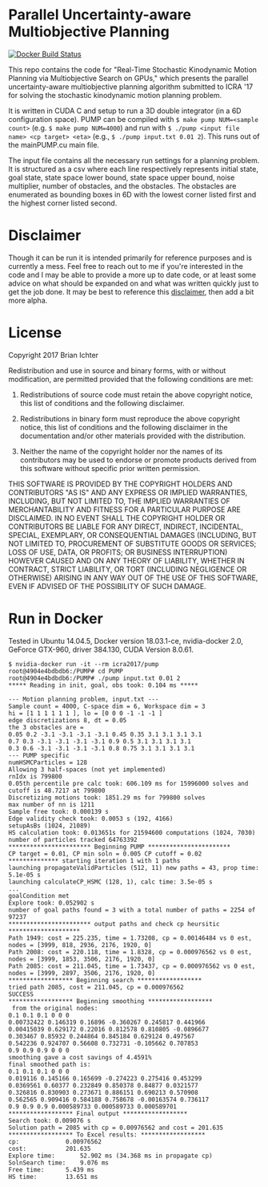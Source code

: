# Parallel Uncertainty-aware Multiobjective Planning

[![Docker Build Status](https://img.shields.io/docker/build/icra2017/pump.svg)](https://hub.docker.com/r/icra2017/pump/)

This repo contains the code for "Real-Time Stochastic Kinodynamic Motion Planning via Multiobjective Search on GPUs," which presents the parallel uncertainty-aware multiobjective planning algorithm submitted to ICRA '17 for solving the stochastic kinodynamic motion planning problem.

It is written in CUDA C and setup to run a 3D double integrator (in a 6D configuration space). PUMP can be compiled with 
`$ make pump NUM=<sample count>` (e.g. `$ make pump NUM=4000`) 
and run with 
`$ ./pump <input file name> <cp target> <eta>` (e.g., `$ ./pump input.txt 0.01 2`). This runs out of the mainPUMP.cu main file. 

The input file contains all the necessary run settings for a planning problem. It is structured as a csv where each line respectively represents initial state, goal state, state space lower bound, state space upper bound, noise multiplier, number of obstacles, and the obstacles.
The obstacles are enumerated as bounding boxes in 6D with the lowest corner listed first and the highest corner listed second.

# Disclaimer

Though it can be run it is intended primarily for reference purposes and is currently a mess. Feel free to reach out to me if you're interested in the code and I may be able to provide a more up to date code, or at least some advice on what should be expanded on and what was written quickly just to get the job done. It may be best to reference this [disclaimer](https://github.com/schmrlng/MotionPlanning.jl), then add a bit more alpha. 

# License
Copyright 2017 Brian Ichter

Redistribution and use in source and binary forms, with or without modification, are permitted provided that the following conditions are met:

1. Redistributions of source code must retain the above copyright notice, this list of conditions and the following disclaimer.

2. Redistributions in binary form must reproduce the above copyright notice, this list of conditions and the following disclaimer in the documentation and/or other materials provided with the distribution.

3. Neither the name of the copyright holder nor the names of its contributors may be used to endorse or promote products derived from this software without specific prior written permission.

THIS SOFTWARE IS PROVIDED BY THE COPYRIGHT HOLDERS AND CONTRIBUTORS "AS IS" AND ANY EXPRESS OR IMPLIED WARRANTIES, INCLUDING, BUT NOT LIMITED TO, THE IMPLIED WARRANTIES OF MERCHANTABILITY AND FITNESS FOR A PARTICULAR PURPOSE ARE DISCLAIMED. IN NO EVENT SHALL THE COPYRIGHT HOLDER OR CONTRIBUTORS BE LIABLE FOR ANY DIRECT, INDIRECT, INCIDENTAL, SPECIAL, EXEMPLARY, OR CONSEQUENTIAL DAMAGES (INCLUDING, BUT NOT LIMITED TO, PROCUREMENT OF SUBSTITUTE GOODS OR SERVICES; LOSS OF USE, DATA, OR PROFITS; OR BUSINESS INTERRUPTION) HOWEVER CAUSED AND ON ANY THEORY OF LIABILITY, WHETHER IN CONTRACT, STRICT LIABILITY, OR TORT (INCLUDING NEGLIGENCE OR OTHERWISE) ARISING IN ANY WAY OUT OF THE USE OF THIS SOFTWARE, EVEN IF ADVISED OF THE POSSIBILITY OF SUCH DAMAGE.

# Run in Docker

Tested in Ubuntu 14.04.5, Docker version 18.03.1-ce, nvidia-docker 2.0, GeForce GTX-960, driver 384.130, CUDA Version 8.0.61.

```
$ nvidia-docker run -it --rm icra2017/pump
root@4904e4bdbdb6:/PUMP# cd PUMP
root@4904e4bdbdb6:/PUMP# ./pump input.txt 0.01 2
***** Reading in init, goal, obs took: 0.104 ms *****

--- Motion planning problem, input.txt ---
Sample count = 4000, C-space dim = 6, Workspace dim = 3
hi = [1 1 1 1 1 1 ], lo = [0 0 0 -1 -1 -1 ]
edge discretizations 8, dt = 0.05
the 3 obstacles are = 
0.05 0.2 -3.1 -3.1 -3.1 -3.1 0.45 0.35 3.1 3.1 3.1 3.1 
0.7 0.3 -3.1 -3.1 -3.1 -3.1 0.9 0.5 3.1 3.1 3.1 3.1 
0.3 0.6 -3.1 -3.1 -3.1 -3.1 0.8 0.75 3.1 3.1 3.1 3.1 
--- PUMP specific
numHSMCParticles = 128
Allowing 3 half-spaces (not yet implemented)
rnIdx is 799800
0.05th percentile pre calc took: 606.109 ms for 15996000 solves and cutoff is 48.7217 at 799800
Discretizing motions took: 1851.29 ms for 799800 solves
max number of nn is 1211
Sample free took: 0.000139 s
Edge validity check took: 0.0053 s (192, 4166)
setupAsBs (1024, 21089)
HS calculation took: 0.013651s for 21594600 computations (1024, 7030)
number of particles tracked 64763392
*********************** Beginning PUMP ***********************
CP target = 0.01, CP min soln = 0.005 CP cutoff = 0.02
************** starting iteration 1 with 1 paths
launching propagateValidParticles (512, 11) new paths = 43, prop time: 5.1e-05 s
launching calculateCP_HSMC (128, 1), calc time: 3.5e-05 s
...
goalCondition met
Explore took: 0.052902 s
number of goal paths found = 3 with a total number of paths = 2254 of 97237
*********************** output paths and check cp heursitic ********************
Path 1949: cost = 225.235, time = 1.73208, cp = 0.00146484 vs 0 est, nodes = [3999, 818, 2936, 2176, 1920, 0]
Path 2008: cost = 220.118, time = 1.8328, cp = 0.000976562 vs 0 est, nodes = [3999, 1853, 3506, 2176, 1920, 0]
Path 2085: cost = 211.045, time = 1.73437, cp = 0.000976562 vs 0 est, nodes = [3999, 2897, 3506, 2176, 1920, 0]
****************** Beginning search ******************
tried path 2085, cost = 211.045, cp = 0.000976562
SUCCESS
****************** Beginning smoothing ******************
 from the original nodes: 
0.1 0.1 0.1 0 0 0 
0.00732422 0.146319 0.16896 -0.360267 0.245817 0.441966 
0.00415039 0.629172 0.22016 0.812578 0.810805 -0.0896677 
0.303467 0.85932 0.244864 0.845184 0.629124 0.497567 
0.542236 0.924707 0.56608 0.732731 -0.105662 0.707853 
0.9 0.9 0.9 0 0 0 
smoothing gave a cost savings of 4.4591%
final smoothed path is: 
0.1 0.1 0.1 0 0 0 
0.019116 0.145166 0.165699 -0.274223 0.275416 0.453299 
0.0369561 0.60377 0.232849 0.850378 0.84877 0.0321577 
0.326816 0.830903 0.273671 0.886151 0.690213 0.570908 
0.562565 0.909416 0.584188 0.758678 -0.00163574 0.736117 
0.9 0.9 0.9 0.000589733 0.000589733 0.000589701 
****************** Final output ******************
Search took: 0.009076 s
Solution path = 2085 with cp = 0.00976562 and cost = 201.635
****************** To Excel results: ******************
cp: 			0.00976562
cost: 			201.635
Explore time: 		52.902 ms (34.368 ms in propagate cp)
SolnSearch time: 	9.076 ms
Free time: 		5.439 ms
HS time: 		13.651 ms
```
